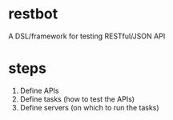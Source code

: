restbot
=======

A DSL/framework for testing RESTful/JSON API


steps
=====

1. Define APIs
2. Define tasks (how to test the APIs)
3. Define servers (on which to run the tasks)
